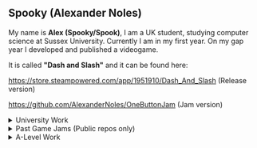 ## Spooky (Alexander Noles)

My name is **Alex (Spooky/Spook)**, I am a UK student, studying computer science at Sussex University. Currently I am in my first year. On my gap year I developed and published a videogame. 

It is called **"Dash and Slash"** and it can be found here: 

https://store.steampowered.com/app/1951910/Dash_And_Slash   (Release version)

https://github.com/AlexanderNoles/OneButtonJam              (Jam version)

<details>
  <p><summary>University Work</summary></p>
  <a href="https://github.com/AlexanderNoles/SE-Risk">
    <img src="https://github-readme-stats.vercel.app/api/pin/?username=AlexanderNoles&repo=SE-Risk">
  </a>
  <a href="https://github.com/AlexanderNoles/ITMPortfolio">
    <img src="https://github-readme-stats.vercel.app/api/pin/?username=AlexanderNoles&repo=ITMPortfolio">
  </a>
  <a href="https://github.com/AlexanderNoles/Week11Term1Year1">
    <img src="https://github-readme-stats.vercel.app/api/pin/?username=AlexanderNoles&repo=Week11Term1Year1">
  </a>
</details>

<details>
  <p><summary>Past Game Jams (Public repos only)</summary></p>
  <a href="https://github.com/AlexanderNoles/MiniJam111">
    <img src="https://github-readme-stats.vercel.app/api/pin/?username=AlexanderNoles&repo=MiniJam111">
  </a>
  <a href="https://github.com/Piturnah/dicethulhu">
    <img src="https://github-readme-stats.vercel.app/api/pin/?username=Piturnah&repo=dicethulhu">
  </a>
  <a href="https://github.com/AlexanderNoles/LD47">
    <img src="https://github-readme-stats.vercel.app/api/pin/?username=AlexanderNoles&repo=LD47">
  </a>
  <a href="https://github.com/AlexanderNoles/OneButtonJam">
    <img src="https://github-readme-stats.vercel.app/api/pin/?username=AlexanderNoles&repo=OneButtonJam">
  </a>
  <a href="https://github.com/AlexanderNoles/OneButtonJam">
    <img src="https://github-readme-stats.vercel.app/api/pin/?username=AlexanderNoles&repo=OneButtonJam">
  </a>
  <a href="https://github.com/AlexanderNoles/OneMinuteJam">
    <img src="https://github-readme-stats.vercel.app/api/pin/?username=AlexanderNoles&repo=OneMinuteJam">
  </a>
  <a href="https://github.com/AlexanderNoles/JameGame">
    <img src="https://github-readme-stats.vercel.app/api/pin/?username=AlexanderNoles&repo=JameGame">
  </a>
  <a href="https://github.com/Piturnah/ld49-unstable">
    <img src="https://github-readme-stats.vercel.app/api/pin/?username=Piturnah&repo=ld49-unstable">
  </a>
  <a href="https://github.com/Piturnah/skeliboi">
    <img src="https://github-readme-stats.vercel.app/api/pin/?username=Piturnah&repo=skeliboi">
  </a>
  <a href="https://github.com/Piturnah/dread-83">
    <img src="https://github-readme-stats.vercel.app/api/pin/?username=Piturnah&repo=dread-83">
  </a>
</details>

<details>
  <p><summary>A-Level Work</summary></p>
  <a href="https://github.com/AlexanderNoles/NEA">
    <img src="https://github-readme-stats.vercel.app/api/pin/?username=AlexanderNoles&repo=NEA">
  </a>
  <a href="https://github.com/Piturnah/CSePOS">
    <img src="https://github-readme-stats.vercel.app/api/pin/?username=Piturnah&repo=CSePOS">
  </a>
</details>
